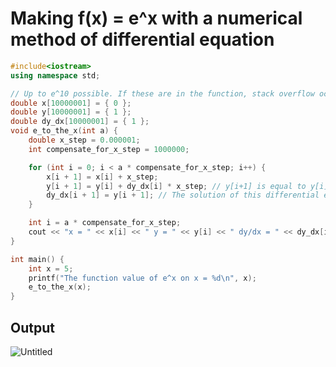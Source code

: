 # Making f(x) = e^x with a numerical method of differential equation

~~~c++
#include<iostream>
using namespace std;

// Up to e^10 possible. If these are in the function, stack overflow occurs
double x[10000001] = { 0 };
double y[10000001] = { 1 };
double dy_dx[10000001] = { 1 };
void e_to_the_x(int a) {
    double x_step = 0.000001;
    int compensate_for_x_step = 1000000;

    for (int i = 0; i < a * compensate_for_x_step; i++) {
        x[i + 1] = x[i] + x_step;
        y[i + 1] = y[i] + dy_dx[i] * x_step; // y[i+1] is equal to y[i] + change in y
        dy_dx[i + 1] = y[i + 1]; // The solution of this differential equation(dy/dx = y) is y=e^x. (using separation of variables method)
    }

    int i = a * compensate_for_x_step;
    cout << "x = " << x[i] << " y = " << y[i] << " dy/dx = " << dy_dx[i] << endl;
}

int main() {
    int x = 5;
    printf("The function value of e^x on x = %d\n", x);
    e_to_the_x(x);
}
~~~
## Output
![Untitled](https://user-images.githubusercontent.com/67142421/149199541-b2e53c9a-830e-45cc-8a3c-556fe41ec763.png)
